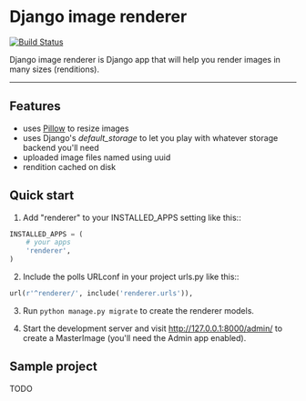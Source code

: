 # Django image renderer

[![Build Status](https://travis-ci.org/rouk1/django-image-renderer.svg?branch=master)](https://travis-ci.org/rouk1/django-image-renderer)

Django image renderer is Django app that will help you render images in many sizes (renditions).

---

## Features

- uses [Pillow](https://github.com/python-pillow/Pillow) to resize images
- uses Django's _default_storage_ to let you play with whatever storage backend you'll need
- uploaded image files named using uuid
- rendition cached on disk


## Quick start

1. Add "renderer" to your INSTALLED_APPS setting like this::

```python
INSTALLED_APPS = (
    # your apps
    'renderer',
)
```

2. Include the polls URLconf in your project urls.py like this::

```python
url(r'^renderer/', include('renderer.urls')),
```

3. Run `python manage.py migrate` to create the renderer models.

4. Start the development server and visit http://127.0.0.1:8000/admin/
   to create a MasterImage (you'll need the Admin app enabled).


## Sample project

TODO